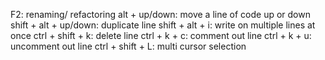 F2: renaming/ refactoring
alt + up/down: move a line of code up or down
shift + alt + up/down: duplicate line
shift + alt + i: write on multiple lines at once
ctrl + shift + k: delete line
ctrl + k + c: comment out line
ctrl + k + u: uncomment out line
ctrl + shift + L: multi cursor selection
